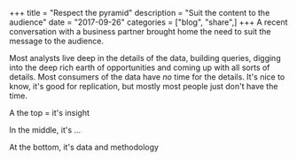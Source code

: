 +++
title = "Respect the pyramid"
description = "Suit the content to the audience"
date = "2017-09-26"
categories = ["blog", "share",]
+++
A recent conversation with a business partner brought home the need to suit the message to the audience.

Most analysts live deep in the details of the data, building queries, digging into the deep rich earth of opportunities and coming up with all sorts of details.  Most consumers of the data have _no_ time for the details.  It's nice to know, it's good for replication, but mostly most people just don't have the time.

A the top = it's insight

In the middle, it's ...

At the bottom, it's data and methodology

